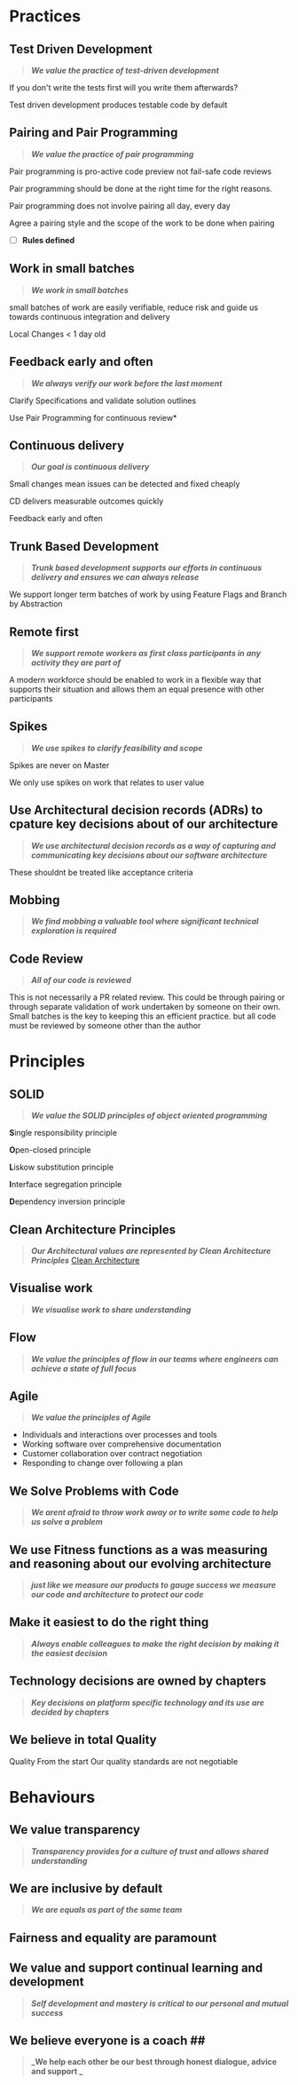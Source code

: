 # Practices #

## Test Driven Development ##

> **_We value the practice of test-driven development_**

If you don't write the tests first will you write them afterwards?

Test driven development produces testable code by default

## Pairing and Pair Programming ##

> **_We value the practice of pair programming_**

Pair programming is pro-active code preview not fail-safe code reviews

Pair programming should be done at the right time for the right reasons.

Pair programming does not involve pairing all day, every day

Agree a pairing style and the scope of the work to be done when pairing

- [ ] **Rules defined**

## Work in small batches ##

> **_We work in small batches_**

small batches of work are easily verifiable, reduce risk and guide us towards continuous integration and delivery

Local Changes < 1 day old

## Feedback early and often ##

> **_We always verify our work before the last moment_**

Clarify Specifications and validate solution outlines

Use Pair Programming for continuous review* 

## Continuous delivery ##

> **_Our goal is continuous delivery_**

Small changes mean issues can be detected and fixed cheaply

CD delivers measurable outcomes quickly

Feedback early and often

## Trunk Based Development ##

> **_Trunk based development supports our efforts in continuous delivery and ensures we can always release_**

We support longer term batches of work by using Feature Flags and Branch by Abstraction

## Remote first ##

> **_We support remote workers as first class participants in any activity they are part of_**

A modern workforce should be enabled to work in a flexible way that supports their situation and allows them an equal presence with other participants

## Spikes ##

> **_We use spikes to clarify feasibility and scope_**

Spikes are never on Master

We only use spikes on work that relates to user value

## Use Architectural decision records (ADRs) to cpature key decisions about of our architecture ##
> **_We use architectural decision records as a way of capturing and communicating key decisions about our software architecture_**

These shouldnt be treated like acceptance criteria

## Mobbing ##

> **_We find mobbing a valuable tool where significant technical exploration is required_**

## Code Review ##

> **_All of our code is reviewed_**

This is not necessarily a PR related review. This could be through pairing or through separate validation of work undertaken by someone on their own. Small batches is the key to keeping this an efficient practice.
but all code must be reviewed by someone other than the author 

# Principles #

## SOLID ##

> **_We value the SOLID principles of object oriented programming_**

**S**ingle responsibility principle

**O**pen-closed principle

**L**iskow substitution principle

**I**nterface segregation principle

**D**ependency inversion principle


## Clean Architecture Principles ##

> **_Our Architectural values are represented by Clean Architecture Principles_**
[Clean Architecture](https://blog.cleancoder.com/uncle-bob/2012/08/13/the-clean-architecture.html)

## Visualise work ##

> **_We visualise work to share understanding_**

## Flow ##

> **_We value the principles of flow in our teams where engineers can achieve a state of full focus_**

## Agile ##

> **_We value the principles of Agile_**

- Individuals and interactions over processes and tools
- Working software over comprehensive documentation
- Customer collaboration over contract negotiation
- Responding to change over following a plan

## We Solve Problems with Code ##

> **_We arent afraid to throw work away or to write some code to help us solve a problem_**

## We use Fitness functions as a was measuring and reasoning about our evolving architecture ##

> **_just like we measure our products to gauge success we measure our code and architecture to protect our code_**

## Make it easiest to do the right thing ##

> **_Always enable colleagues to make the right decision by making it the easiest decision_**

## Technology decisions are owned by chapters ##

> **_Key decisions on platform specific technology and its use are decided by chapters_**

## We believe in total Quality ##

Quality From the start
Our quality standards are not negotiable

# Behaviours #

## We value transparency ##

> **_Transparency provides for a culture of trust and allows shared understanding_**

## We are inclusive by default ##

> **_We are equals as part of the same team_**

## Fairness and equality are paramount ##

## We value and support continual learning and development ##

> **_Self development and mastery is critical to our personal and mutual success_**

## We believe everyone is a coach ## 

> **_We help each other be our best through honest dialogue, advice and support _**


